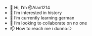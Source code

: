 - 👋 Hi, I’m @Alan1214
- 👀 I’m interested in history
- 🌱 I’m currently learning german
- 💞️ I’m looking to collaborate on no one
- 📫 How to reach me i dunno:D

<!---
Alan1214/Alan1214 is a ✨ special ✨ repository because its `README.md` (this file) appears on your GitHub profile.
You can click the Preview link to take a look at your changes.
--->
